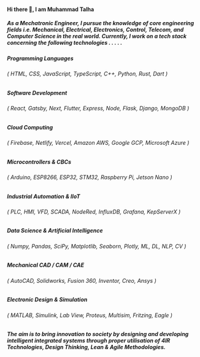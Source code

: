 #### Hi there 👋, I am Muhammad Talha

##### As a Mechatronic Engineer, I pursue the knowledge of core engineering fields i.e. Mechanical, Electrical, Electronics, Control, Telecom, and Computer Science in the real world. Currently, I work on a tech stack concerning the following technologies . . . . . 

##### Programming Languages
###### ( HTML, CSS, JavaScript, TypeScript, C++, Python, Rust, Dart )

##### Software Development 
###### ( React, Gatsby, Next, Flutter, Express, Node, Flask, Django, MongoDB )

##### Cloud Computing
###### ( Firebase, Netlify, Vercel, Amazon AWS, Google GCP, Microsoft Azure )

##### Microcontrollers & CBCs 
###### ( Arduino, ESP8266, ESP32, STM32, Raspberry Pi, Jetson Nano )

##### Industrial Automation & IIoT
###### ( PLC, HMI, VFD, SCADA, NodeRed, InfluxDB, Grafana, KepServerX )

##### Data Science & Artificial Intelligence 
###### ( Numpy, Pandas, SciPy, Matplotlib, Seaborn, Plotly, ML, DL, NLP, CV )

##### Mechanical CAD / CAM / CAE 
###### ( AutoCAD, Solidworks, Fusion 360, Inventor, Creo, Ansys )

##### Electronic Design & Simulation
###### ( MATLAB, Simulink, Lab View, Proteus, Multisim, Fritzing, Eagle )

##### The aim is to bring innovation to society by designing and developing intelligent integrated systems through proper utilisation of 4IR Technologies, Design Thinking, Lean & Agile Methodologies.
  
